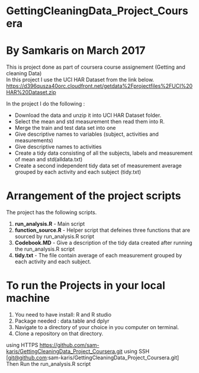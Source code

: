 # GettingCleaningData_Project_Coursera   
   
# By Samkaris on March 2017  
   
This is project done as part of coursera course assignement (Getting and cleaning Data)   
In this project I use the UCI HAR Dataset from the link below.   
https://d396qusza40orc.cloudfront.net/getdata%2Fprojectfiles%2FUCI%20HAR%20Dataset.zip    
   
In the project I do the following :   
+ Download the data and unzip it into UCI HAR Dataset folder.  
+ Select the mean and std measurement then read them into R.   
+ Merge the train and test data set into one   
+ Give descriptive names to variables (subject, activities and measurements)     
+ Give descriptive names to activities   
+ Create a tidy data consisting of all the subjects, labels and measurement of mean and std(alldata.txt)      
+ Create a second independent tidy data set of measurement average grouped by each activity and each subject (tidy.txt)  
   
#  Arrangement of the project scripts   
The project has the following scripts.   
1. **run_analysis.R** - Main script   
2. **function_source.R** - Helper script that defeines three functions that are sourced by run_analysis.R script  
3. **Codebook.MD** - Give a description of the tidy data created after running the run_analysis.R script   
4. **tidy.txt** - The file contain average of each measurement grouped by each activity and each subject.

# To run the Projects in your local machine
1. You need to have install: R and R studio
2. Package needed : data.table and dplyr  
2. Navigate to a directory of your choice in you computer on terminal.
3. Clone a repository on that directory.

using HTTPS
https://github.com/sam-karis/GettingCleaningData_Project_Coursera.git
using SSH
[git@github.com:sam-karis/GettingCleaningData_Project_Coursera.git]
Then Run the run_analysis.R script
